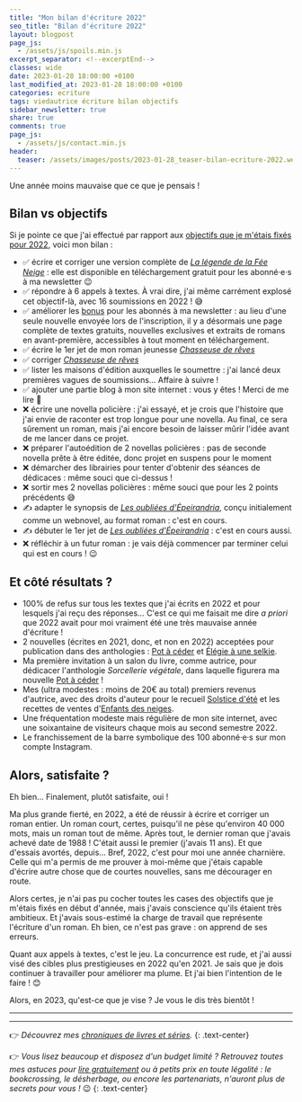 ```yaml
---
title: "Mon bilan d'écriture 2022"
seo_title: "Bilan d'écriture 2022"
layout: blogpost
page_js:
  - /assets/js/spoils.min.js
excerpt_separator: <!--excerptEnd-->
classes: wide
date: 2023-01-28 18:00:00 +0100
last_modified_at: 2023-01-28 18:00:00 +0100
categories: ecriture
tags: viedautrice écriture bilan objectifs
sidebar_newsletter: true
share: true
comments: true
page_js:
  - /assets/js/contact.min.js
header:
  teaser: /assets/images/posts/2023-01-28_teaser-bilan-ecriture-2022.webp
---
```


Une année moins mauvaise que ce que je pensais&nbsp;!
<!--excerptEnd-->

## Bilan vs objectifs

Si je pointe ce que j'ai effectué par rapport aux [objectifs que je m'étais fixés pour 2022](/ecriture/2023/01/28/objectifs-écriture-2022.html), voici mon bilan&nbsp;:

* ✅ écrire et corriger une version complète de [*La légende de la Fée Neige*](/bonus)&nbsp;: elle est disponible en téléchargement gratuit pour les abonné·e·s à ma newsletter 😉
* ✅ répondre à 6 appels à textes. À vrai dire, j'ai même carrément explosé cet objectif-là, avec 16 soumissions en 2022&nbsp;! 😅
* ✅ améliorer les [bonus](/bonus) pour les abonnés à ma newsletter&nbsp;: au lieu d'une seule nouvelle envoyée lors de l'inscription, il y a désormais une page complète de textes gratuits, nouvelles exclusives et extraits de romans en avant-première, accessibles à tout moment en téléchargement.
* ✅ écrire le 1er jet de mon roman jeunesse [*Chasseuse de rêves*](/publications/projets-en-cours/#chasseuse-de-rêves)
* ✅ corriger [*Chasseuse de rêves*](/publications/projets-en-cours/#chasseuse-de-rêves)
* ✅ lister les maisons d'édition auxquelles le soumettre&nbsp;: j'ai lancé deux premières vagues de soumissions&hellip; Affaire à suivre&nbsp;!
* ✅ ajouter une partie blog à mon site internet&nbsp;: vous y êtes&nbsp;! Merci de me lire 🤗
* ❌ écrire une novella policière&nbsp;: j'ai essayé, et je crois que l'histoire que j'ai envie de raconter est trop longue pour une novella. Au final, ce sera sûrement un roman, mais j'ai encore besoin de laisser mûrir l'idée avant de me lancer dans ce projet.
* ❌ préparer l'autoédition de 2 novellas policières&nbsp;: pas de seconde novella prête à être éditée, donc projet en suspens pour le moment
* ❌ démarcher des librairies pour tenter d'obtenir des séances de dédicaces&nbsp;: même souci que ci-dessus&nbsp;!
* ❌ sortir mes 2 novellas policières&nbsp;: même souci que pour les 2 points précédents 😅
* ✍ adapter le synopsis de [*Les oubliées d'Épeirandria*](/publications/projets-en-cours/#les-oubliées-depeirandria), conçu initialement comme un webnovel, au format roman&nbsp;: c'est en cours.
* ✍ débuter le 1er jet de [*Les oubliées d'Épeirandria*](/publications/projets-en-cours/#les-oubliées-depeirandria)&nbsp;: c'est en cours aussi.
* ❌ réfléchir à un futur roman&nbsp;: je vais déjà commencer par terminer celui qui est en cours&nbsp;! 😉


## Et côté résultats&nbsp;?

* 100% de refus sur tous les textes que j'ai écrits en 2022 et pour lesquels j'ai reçu des réponses&hellip; C'est ce qui me faisait me dire *a priori* que 2022 avait pour moi vraiment été une très mauvaise année d'écriture&nbsp;!
* 2 nouvelles (écrites en 2021, donc, et non en 2022) acceptées pour publication dans des anthologies&nbsp;: [Pot à céder](/publications/pot-a-ceder) et [Élégie à une selkie](/publications/elegie-a-une-selkie).
* Ma première invitation à un salon du livre, comme autrice, pour dédicacer l'anthologie *Sorcellerie végétale*, dans laquelle figurera ma nouvelle [Pot à céder](/publications/pot-a-ceder)&nbsp;!
* Mes (ultra modestes&nbsp;: moins de 20€ au total) premiers revenus d'autrice, avec des droits d'auteur pour le recueil [Solstice d'été](/publications/le-cadeau-des-fees) et les recettes de ventes d'[Enfants des neiges](/publications/enfants-des-neiges).
* Une fréquentation modeste mais régulière de mon site internet, avec une soixantaine de visiteurs chaque mois au second semestre 2022.
* Le franchissement de la barre symbolique des 100 abonné·e·s sur mon compte Instagram.


## Alors, satisfaite&nbsp;?

Eh bien&hellip; Finalement, plutôt satisfaite, oui&nbsp;!

Ma plus grande fierté, en 2022, a été de réussir à écrire et corriger un roman entier. Un roman court, certes, puisqu'il ne pèse qu'environ 40&nbsp;000 mots, mais un roman tout de même. Après tout, le dernier roman que j'avais achevé date de 1988&nbsp;! C'était aussi le premier (j'avais 11&nbsp;ans). Et que d'essais avortés, depuis&hellip; Bref, 2022, c'est pour moi une année charnière. Celle qui m'a permis de me prouver à moi-même que j'étais capable d'écrire autre chose que de courtes nouvelles, sans me décourager en route.

Alors certes, je n'ai pas pu cocher toutes les cases des objectifs que je m'étais fixés en début d'année, mais j'avais conscience qu'ils étaient très ambitieux. Et j'avais sous-estimé la charge de travail que représente l'écriture d'un roman. Eh bien, ce n'est pas grave&nbsp;: on apprend de ses erreurs.

Quant aux appels à textes, c'est le jeu. La concurrence est rude, et j'ai aussi visé des cibles plus prestigieuses en 2022 qu'en 2021. Je sais que je dois continuer à travailler pour améliorer ma plume. Et j'ai bien l'intention de le faire&nbsp;! 😊

Alors, en 2023, qu'est-ce que je vise&nbsp;? Je vous le dis très bientôt&nbsp;!


---
---
👉 *Découvrez mes [chroniques de livres et séries](/blog/tags#chronique).*
{: .text-center}

👉 *Vous lisez beaucoup et disposez d'un budget limité&nbsp;? Retrouvez toutes mes astuces pour [lire gratuitement](/lecture/2022/08/22/lire-gratuitement.html) ou à petits prix en toute légalité&nbsp;: le bookcrossing, le désherbage, ou encore les partenariats, n'auront plus de secrets pour vous&nbsp;!* 😉
{: .text-center}